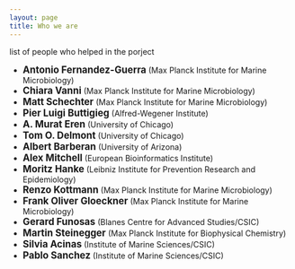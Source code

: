 ```yaml
---
layout: page
title: Who we are
---
```


list of people who helped in the porject

<div id="who">
<ul>
<li><b><span style="font-size:larger;">Antonio Fernandez-Guerra</span></b> (Max Planck Institute for Marine Microbiology)</li>
<li><b><span style="font-size:larger;">Chiara Vanni</span></b> (Max Planck Institute for Marine Microbiology)</li>
<li><b><span style="font-size:larger;">Matt Schechter</span></b> (Max Planck Institute for Marine Microbiology)</li>
<li><b><span style="font-size:larger;">Pier Luigi Buttigieg</span></b> (Alfred-Wegener Institute)</li>
<li><b><span style="font-size:larger;">A. Murat Eren</span></b> (University of Chicago)</li>
<li><b><span style="font-size:larger;">Tom O. Delmont</span></b> (University of Chicago)</li>
<li><b><span style="font-size:larger;">Albert Barberan</span></b> (University of Arizona)</li>
<li><b><span style="font-size:larger;">Alex Mitchell</span></b> (European Bioinformatics Institute)</li>
<li><b><span style="font-size:larger;">Moritz Hanke</span></b> (Leibniz Institute for Prevention Research and Epidemiology)</li>
<li><b><span style="font-size:larger;">Renzo Kottmann</span></b> (Max Planck Institute for Marine Microbiology)</li>
<li><b><span style="font-size:larger;">Frank Oliver Gloeckner</span></b> (Max Planck Institute for Marine Microbiology)</li>
<li><b><span style="font-size:larger;">Gerard Funosas</span></b> (Blanes Centre for Advanced Studies/CSIC)</li>
<li><b><span style="font-size:larger;">Martin Steinegger</span></b> (Max Planck Institute for Biophysical Chemistry)</li>
<li><b><span style="font-size:larger;">Silvia Acinas</span></b> (Institute of Marine Sciences/CSIC)</li>
<li><b><span style="font-size:larger;">Pablo Sanchez</span></b> (Institute of Marine Sciences/CSIC)</li>
</ul>
</div>
